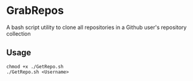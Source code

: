 # GrabRepos
A bash script utility to clone all repositories in a Github user's repository collection

## Usage

    chmod +x ./GetRepo.sh
    ./GetRepo.sh <Username>
